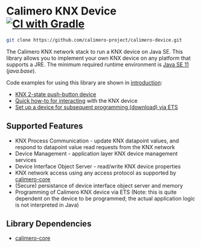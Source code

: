 Calimero KNX Device [![CI with Gradle](https://github.com/calimero-project/calimero-device/actions/workflows/gradle.yml/badge.svg)](https://github.com/calimero-project/calimero-device/actions/workflows/gradle.yml)
===================

~~~ sh
git clone https://github.com/calimero-project/calimero-device.git
~~~

The Calimero KNX network stack to run a KNX device on Java SE. This library allows you to implement your own KNX device on any platform that supports a JRE. The minimum required runtime environment is [Java SE 11](https://jdk.java.net/11/) (_java.base_). 

Code examples for using this library are shown in [introduction](https://github.com/calimero-project/introduction):

* [KNX 2-state push-button device](https://github.com/calimero-project/introduction/blob/master/src/main/java/PushButtonDevice.java) 
* [Quick how-to for interacting](https://github.com/calimero-project/introduction) with the KNX device
* [Set up a device for subsequent programming (download) via ETS](https://github.com/calimero-project/introduction/blob/master/src/main/java/ProgrammableDevice.java)


Supported Features
----

* KNX Process Communication - update KNX datapoint values, and respond to datapoint value read requests from the KNX network
* Device Management - application layer KNX device management services
* Device Interface Object Server - read/write KNX device properties
* KNX network access using any access protocol as supported by [calimero-core](https://github.com/calimero-project/calimero)
* (Secure) persistance of device interface object server and memory
* Programming of Calimero KNX device via ETS (Note: this is quite dependent on the device to be programmed; the actual application logic is not interpreted in Java)

Library Dependencies
----

* [calimero-core](https://github.com/calimero-project/calimero)

